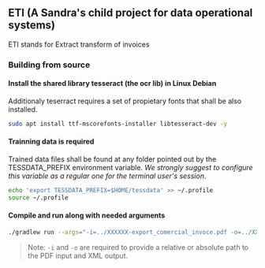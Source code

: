 ## ETI (A Sandra's child project for data operational systems)
ETI stands for Extract transform of invoices

### Building from source
#### Install the shared library tesseract (the ocr lib) in Linux Debian
Additionaly teserract requires a set of propietary fonts that shall be also installed.
```sh
sudo apt install ttf-mscorefonts-installer libtesseract-dev -y
```

#### Trainning data is required
Trained data files shall be found at any folder pointed out by the TESSDATA_PREFIX environment variable.
*We strongly suggest to configure this variable as a regular one for the terminal user's session*.
```sh
echo 'export TESSDATA_PREFIX=$HOME/tessdata' >> ~/.profile
source ~/.profile
```

#### Compile and run along with needed arguments
```sh
./gradlew run --args="-i=../XXXXXX-export_comercial_invoce.pdf -o=../XXXXXX-export_comercial_invoce.xml"
```
> Note: `-i` and `-o` are required to provide a relative or absolute path to the PDF input and XML output.
